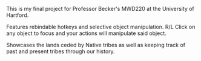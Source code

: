 This is my final project for Professor Becker's MWD220 at the University of Hartford.

Features rebindable hotkeys and selective object manipulation.
R/L Click on any object to focus and your actions will manipulate said object.

Showcases the lands ceded by Native tribes as well as keeping track of past and present tribes through our history.
